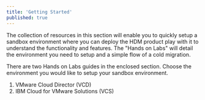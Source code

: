 ```yaml
---
title: 'Getting Started'
published: true
---
```


The collection of resources in this section will enable you to quickly setup a
sandbox environment where you can deploy the HDM product play with it to 
understand the functionality and features. The "Hands on Labs" will detail the 
environment you need to setup and a simple flow of a cold migration.

There are two Hands on Labs guides in the enclosed section. Choose the environment
you would like to setup your sandbox environment.

<!--  -->
1. VMware Cloud Director (VCD)
1. IBM Cloud for VMware Solutions (VCS)
